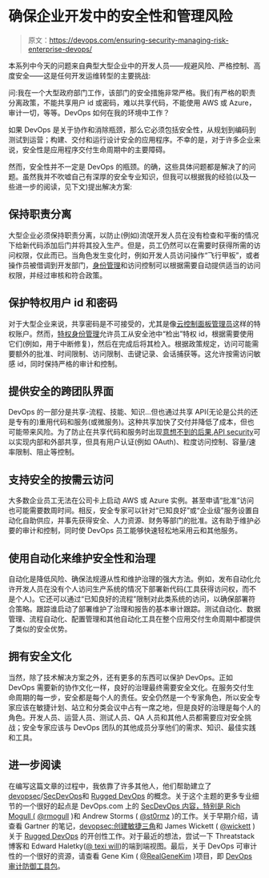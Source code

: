 # 确保企业开发中的安全性和管理风险

> 原文：<https://devops.com/ensuring-security-managing-risk-enterprise-devops/>

本系列中今天的问题来自典型大型企业中的开发人员——规避风险、严格控制、高度安全——这是任何开发运维转型的主要挑战:

问:我在一个大型政府部门工作，该部门的安全措施非常严格。我们有严格的职责分离政策，不能共享用户 id 或密码，难以共享代码，不能使用 AWS 或 Azure，审计一切，等等。DevOps 如何在我的环境中工作？

如果 DevOps 是关于协作和消除瓶颈，那么它必须包括安全性，从规划到编码到测试到运营；构建、交付和运行设计安全的应用程序。不幸的是，对于许多企业来说，安全性是应用程序交付生命周期中的主要障碍。

然而，安全性并不一定是 DevOps 的瓶颈。的确，这些具体问题都是解决了的问题。虽然我并不吹嘘自己有深厚的安全专业知识，但我可以根据我的经验(以及一些进一步的阅读，见下文)提出解决方案:

## 保持职责分离

大型企业必须保持职责分离，以防止(例如)流氓开发人员在没有检查和平衡的情况下给新代码添加后门并将其投入生产。但是，员工仍然可以在需要时获得所需的访问权限，仅此而已。当角色发生变化时，例如开发人员访问操作“飞行甲板”，或者操作员被借调到开发部门，[身份管理](https://www.google.com/search?q=Identity+Management)和访问控制可以根据需要自动提供适当的访问权限，并经过审核和符合政策。

## 保护特权用户 id 和密码

对于大型企业来说，共享密码是不可接受的，尤其是像[云控制面板管理员](https://arstechnica.com/security/2014/06/aws-console-breach-leads-to-demise-of-service-with-proven-backup-plan/)这样的特权账户。然而，[特权身份管理](https://www.google.com/search?q=Privileged+Identity+Management)允许员工从安全池中“检出”特权 id，根据需要使用它们(例如，用于中断修复)，然后在完成后将其检入。根据政策规定，访问可能需要额外的批准、时间限制、访问限制、击键记录、会话捕获等。这允许按需访问敏感 id，同时保持严格的审计和控制。

## 提供安全的跨团队界面

DevOps 的一部分是共享-流程、技能、知识…但也通过共享 API(无论是公共的还是专有的)重用代码和服务(或微服务)。这种共享加快了交付并降低了成本，但也可能带来风险。为了防止在共享代码和服务时出现[意想不到的后果](http://www.layer7tech.com/blogs/index.php/the-snapchat-breach-api-security/),[API security](https://www.google.com/search?q=API+Security)可以实现内部和外部共享，但具有用户认证(例如 OAuth)、粒度访问控制、容量/速率限制、阻止等控制。

## 支持安全的按需云访问

大多数企业员工无法在公司卡上启动 AWS 或 Azure 实例。甚至申请“批准”访问也可能需要数周时间。相反，安全专家可以针对“已知良好”或“企业级”服务设置自动化自助供应，并事先获得安全、人力资源、财务等部门的批准。这有助于维护必要的审计和控制，同时使 DevOps 员工能够快速轻松地采用云和其他服务。

## 使用自动化来维护安全性和治理

自动化是降低风险、确保法规遵从性和维护治理的强大方法。例如，发布自动化允许开发人员在没有个人访问生产系统的情况下部署新代码(工具获得访问权，而不是个人)。它还可以通过“已知良好的流程”限制对此类系统的访问，以确保部署符合策略。跟踪谁启动了部署维护了治理和报告的基本审计跟踪。测试自动化、数据管理、流程自动化、配置管理和其他自动化工具在整个应用交付生命周期中都提供了类似的安全优势。

## 拥有安全文化

当然，除了技术解决方案之外，还有更多的东西可以保护 DevOps。正如 DevOps 需要新的协作文化一样，良好的治理最终需要安全文化。在服务交付生命周期的每一步，安全都是每个人的责任。安全仍然是一个专家角色，所以安全专家应该在敏捷计划、站立和分类会议中占有一席之地，但是良好的治理是每个人的角色。开发人员、运营人员、测试人员、QA 人员和其他人员都需要应对安全挑战；安全专家应该与 DevOps 团队的其他成员分享他们的需求、知识、最佳实践和工具。

## 进一步阅读

在编写这篇文章的过程中，我依靠了许多其他人，他们帮助建立了[devopsec](https://www.google.com/search?q=devopssec)/[SecDevOps](https://www.google.com/search?q=secdevops)和 [Rugged DevOps](https://www.google.com/search?q=Rugged+DevOps) 的概念。关于这个主题的更多专业细节的一个很好的起点是 DevOps.com 上的 [SecDevOps 内容，特别是 Rich Mogull (](https://devops.com/?s=secdevops) [@rmogull](https://www.twitter.com/rmogull) )和 Andrew Storms ( [@st0rmz](https://twitter.com/st0rmz) )的工作。关于早期介绍，请查看 Gartner 的笔记，[devopsec:创建敏捷三角](http://blogs.gartner.com/neil_macdonald/2012/01/17/devops-needs-to-become-devopssec/)和 James Wickett ( [@wickett](https://twitter.com/wickett) )关于 [Rugged DevOps](http://ruggeddevops.org/) 的开创性工作。对于最近的想法，尝试一下 Threatstack 博客和 Edward Haletky([@ texi will](https://twitter.com/Texiwill))的端到端视图。最后，关于 DevOps 可审计性的一个很好的资源，请查看 Gene Kim ( [@RealGeneKim](https://twitter.com/RealGeneKim) )项目，即 [DevOps 审计防御工具包](https://plus.google.com/communities/103372669680429508474)。